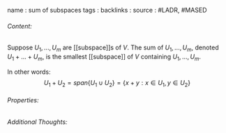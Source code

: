 name : sum of subspaces
tags : 
backlinks : 
source : #LADR, #MASED 

###### Content:
Suppose $U_1,...,U_m$ are [[subspace]]s of $V$. The sum of $U_1,...,U_m$, denoted $U_1+...+U_m$, is the smallest [[subspace]] of $V$ containing $U_1,...,U_m$.

In other words: $$U_1+U_2 = span\{U_1 \cup U_2\} = \{x+y:x \in U_1, y \in U_2\}$$

###### Properties:


###### Additional Thoughts:
